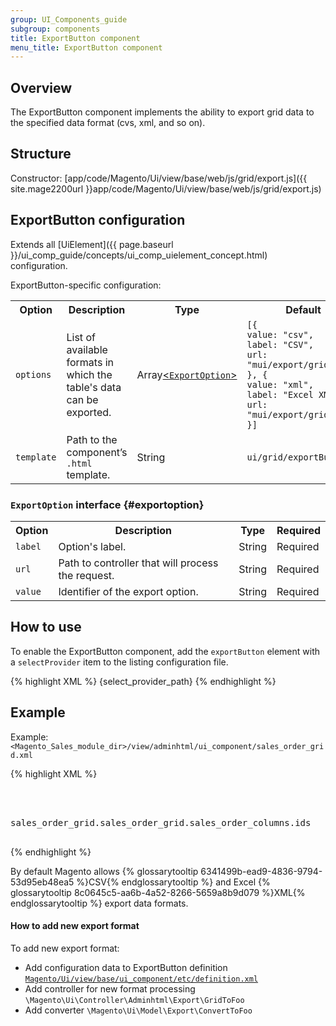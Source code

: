 ```yaml
---
group: UI_Components_guide
subgroup: components
title: ExportButton component
menu_title: ExportButton component
---
```


## Overview

The ExportButton component implements the ability to export grid data to the specified data format (cvs, xml, and so on).

## Structure

Constructor: [app/code/Magento/Ui/view/base/web/js/grid/export.js]({{ site.mage2200url }}app/code/Magento/Ui/view/base/web/js/grid/export.js)

## ExportButton configuration

Extends all [UiElement]({{ page.baseurl }}/ui_comp_guide/concepts/ui_comp_uielement_concept.html) configuration.

ExportButton-specific configuration:

<table>
  <tr>
    <th>Option</th>
    <th>Description</th>
    <th>Type</th>
    <th>Default</th>
  </tr>
  <tr>
    <td><code>options</code></td>
    <td>List of available formats in which the table's data can be exported.</td>
    <td>Array<a href="#exportoption">&lt;<code>ExportOption</code>&gt;</a> </td>
    <td><code>[{<br>value: "csv",<br>label: "CSV",<br>url: "mui/export/gridToCsv"<br>}, {<br>value: "xml",<br>label: "Excel XML",<br>url: "mui/export/gridToXml"<br>}]</code></td>
  </tr>
  <tr>
    <td><code>template</code></td>
    <td>Path to the component’s <code>.html</code> template.</td>
    <td>String</td>
    <td><code>ui/grid/exportButton</code></td>
  </tr>
</table>

### `ExportOption` interface {#exportoption}

<table>
  <tr>
    <th>Option</th>
    <th>Description</th>
    <th>Type</th>
    <th>Required</th>
  </tr>
  <tr>
    <td><code>label</code></td>
    <td>Option's label.</td>
    <td>String</td>
    <td>Required</td>
  </tr>
  <tr>
    <td><code>url</code></td>
    <td>Path to controller that will process the request.</td>
    <td>String</td>
    <td>Required</td>
  </tr>
  <tr>
    <td><code>value</code></td>
    <td>Identifier of the export option.</td>
    <td>String</td>
    <td>Required</td>
  </tr>
</table>

## How to use

To enable the ExportButton сomponent, add the `exportButton` element with a `selectProvider` item to the listing configuration file.

{% highlight XML %}
<exportButton name="export_button">
    <argument name="data" xsi:type="array">
        <item name="config" xsi:type="array">
            <item name="selectProvider" xsi:type="string">{select_provider_path}</item>
        </item>
    </argument>
</exportButton>
{% endhighlight %}

## Example

Example: `<Magento_Sales_module_dir>/view/adminhtml/ui_component/sales_order_grid.xml`

{% highlight XML %}
<listing xmlns:xsi="http://www.w3.org/2001/XMLSchema-instance">
    <container name="listing_top">
        <exportButton name="export_button">
            <argument name="data" xsi:type="array">
                <item name="config" xsi:type="array">
                    <item name="selectProvider" xsi:type="string">sales_order_grid.sales_order_grid.sales_order_columns.ids</item>
                </item>
            </argument>
        </exportButton>
    </container>
</listing>
{% endhighlight %}

By default Magento allows {% glossarytooltip 6341499b-ead9-4836-9794-53d95eb48ea5 %}CSV{% endglossarytooltip %} and Excel {% glossarytooltip 8c0645c5-aa6b-4a52-8266-5659a8b9d079 %}XML{% endglossarytooltip %} export data formats.

#### How to add new export format

To add new export format:

* Add configuration data to ExportButton definition <a href="https://github.com/magento/magento2/blob/2.1/app/code/Magento/Ui/view/base/ui_component/etc/definition.xml">`Magento/Ui/view/base/ui_component/etc/definition.xml`</a>
* Add controller for new format processing `\Magento\Ui\Controller\Adminhtml\Export\GridToFoo`
* Add converter `\Magento\Ui\Model\Export\ConvertToFoo`
